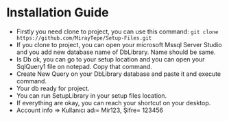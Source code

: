 # Installation Guide 
- Firstly you need clone to project, you can use this command:
``` git clone https://github.com/MirayTepe/Setup-Files.git ```
- If you clone to project, you can open your microsoft Mssql Server Studio and you add new database name of DbLibrary. Name should be same.
- Is Db ok, you can go to your setup location and you can open your SqlQuery1 file on notepad. Copy that command.
- Create New Query on your DbLibrary database and paste it and execute command.
- Your db ready for project. 
- You can run SetupLibrary in your setup files location. 
- If everything are okay, you can reach your shortcut on your desktop.
- Account info => Kullanıcı adı= Mir123, Şifre= 123456
